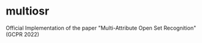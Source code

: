 # multiosr
Official Implementation of the paper "Multi-Attribute Open Set Recognition" (GCPR 2022) 
